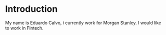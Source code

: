 # Introduction
My name is Eduardo Calvo, i currently work for Morgan Stanley. I would like to work in Fintech.